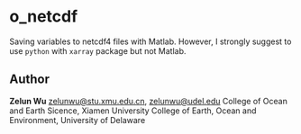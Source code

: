# o_netcdf
Saving variables to netcdf4 files with Matlab.
However, I strongly suggest to use ```python``` with ```xarray``` package but not Matlab.

## Author
**Zelun Wu**
zelunwu@stu.xmu.edu.cn, zelunwu@udel.edu
College of Ocean and Earth Sicence, Xiamen University
College of Earth, Ocean and Environment, University of Delaware
